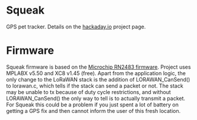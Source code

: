 # Squeak
GPS pet tracker. Details on the [hackaday.io](https://hackaday.io/project/188224-squeak-gps-pet-tracker) project page.


# Firmware
Squeak firmware is based on the [Microchip RN2483 firmware](https://github.com/MicrochipTech/RN2xx3_LORAWAN_FIRMWARE).
Project uses MPLABX v5.50 and XC8 v1.45 (free).
Apart from the application logic, the only change to the LoRaWAN stack is the addition of LORAWAN_CanSend() to lorawan.c, which tells if the stack can send a packet or not. The stack may be unable to tx because of duty cycle restrictions, and without LORAWAN_CanSend() the only way to tell is to actually transmit a packet. For Squeak this could be a problem if you just spent a lot of battery on getting a GPS fix and then cannot inform the user of this fresh location.
